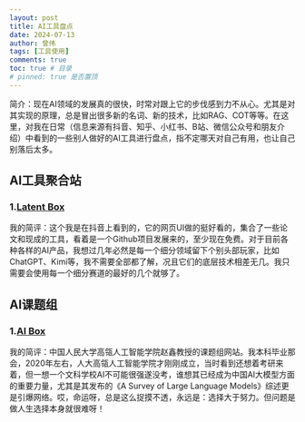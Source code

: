 ```yaml
---
layout: post
title: AI工具盘点
date: 2024-07-13
author: 曾伟
tags: [工具使用]
comments: true
toc: true # 目录
# pinned: true 是否置顶
---
```


简介：现在AI领域的发展真的很快，时常对跟上它的步伐感到力不从心。尤其是对其实现的原理，总是冒出很多新的名词、新的技术，比如RAG、COT等等。在这里，对我在日常（信息来源有抖音、知乎、小红书、B站、微信公众号和朋友介绍）中看到的一些别人做好的AI工具进行盘点，指不定哪天对自己有用，也让自己别落后太多。

## AI工具聚合站
### 1.[Latent Box](https://latentbox.com/zh)
我的简评：这个我是在抖音上看到的，它的网页UI做的挺好看的，集合了一些论文和现成的工具，看着是一个Github项目发展来的，至少现在免费。对于目前各种各样的AI产品，我想过几年必然是每一个细分领域留下个别头部玩家，比如ChatGPT、Kimi等，我不需要全部都了解，况且它们的底层技术相差无几。我只需要会使用每一个细分赛道的最好的几个就够了。

## AI课题组
### 1.[AI Box](http://aibox.ruc.edu.cn/index.htm)
我的简评：中国人民大学高瓴人工智能学院赵鑫教授的课题组网站。我本科毕业那会，2020年左右，人大高瓴人工智能学院才刚刚成立，当时看到还想着考研来着，但一想一个文科学校AI不可能很强遂没考，谁想其已经成为中国AI大模型方面的重要力量，尤其是其发布的《A Survey of Large Language Models》综述更是引爆网络。哎，命运呀，总是这么捉摸不透，永远是：选择大于努力。但问题是做人生选择本身就很难呀！